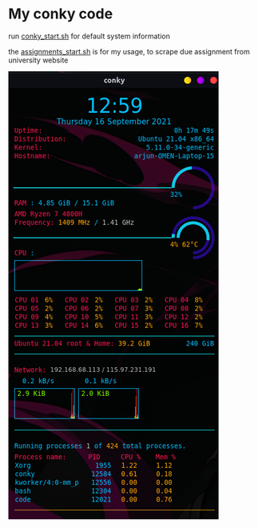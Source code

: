 # My conky code 

run [conky_start.sh](conky_start.sh) for default system information

the [assignments_start.sh](assignments_start.sh) is for my usage, to scrape due assignment from university website


![](assets/2021-09-16-12-59-50.png)